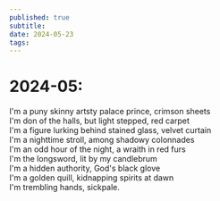 ```yaml
---
published: true
subtitle: 
date: 2024-05-23
tags: 
---
```


#  2024-05: 

I'm a puny skinny artsty palace prince, crimson sheets
<br>
I'm don of the halls, but light stepped, red carpet
<br>
I'm a figure lurking behind stained glass, velvet curtain
<br>
I'm a nighttime stroll, among shadowy colonnades
<br>
I'm an odd hour of the night, a wraith in red furs
<br>
I'm the longsword, lit by my candlebrum
<br>
I'm a hidden authority, God's black glove
<br>
I'm a golden quill, kidnapping spirits at dawn
<br>
I'm trembling hands, sickpale.